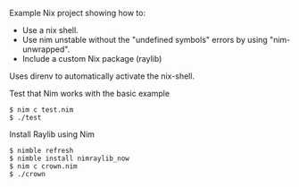 Example Nix project showing how to:
* Use a nix shell.
* Use nim unstable without the "undefined symbols" errors by using "nim-unwrapped".
* Include a custom Nix package (raylib)

Uses direnv to automatically activate the nix-shell.

Test that Nim works with the basic example
```
$ nim c test.nim
$ ./test
```

Install Raylib using Nim
 ```
$ nimble refresh
$ nimble install nimraylib_now
$ nim c crown.nim
$ ./crown
```
